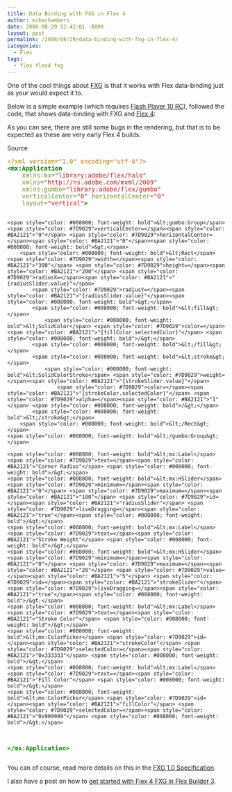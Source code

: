 ```yaml
---
title: Data Binding with FXG in Flex 4
author: mikechambers
date: 2008-08-29 12:42:01 -0800
layout: post
permalink: /2008/08/29/data-binding-with-fxg-in-flex-4/
categories:
  - Flex
tags:
  - flex flex4 fxg
---
```



One of the cool things about [FXG][1] is that it works with Flex data-binding just as your would expect it to.

Below is a simple example (which requires [Flash Player 10 RC][2]), followed the code, that shows data-binding with FXG and [Flex 4][3]:  
<!--more-->

  


As you can see, there are still some bugs in the rendering, but that is to be expected as these are very early Flex 4 builds.

Source

<div class="highlight">
  <pre><span style="color: #BC7A00">&lt;?xml version="1.0" encoding="utf-8"?&gt;</span>
<span style="color: #008000; font-weight: bold">&lt;mx:Application</span> 
	<span style="color: #7D9029">xmlns:mx=</span><span style="color: #BA2121">"library:adobe/flex/halo"</span>
	<span style="color: #7D9029">xmlns=</span><span style="color: #BA2121">"http://ns.adobe.com/mxml/2009"</span>
	<span style="color: #7D9029">xmlns:gumbo=</span><span style="color: #BA2121">"library:adobe/flex/gumbo"</span> 
	<span style="color: #7D9029">verticalCenter=</span><span style="color: #BA2121">"0"</span> <span style="color: #7D9029">horizontalCenter=</span><span style="color: #BA2121">"0"</span>
	<span style="color: #7D9029">layout=</span><span style="color: #BA2121">"vertical"</span><span style="color: #008000; font-weight: bold">&gt;</span>

	<span style="color: #008000; font-weight: bold">&lt;gumbo:Group</span> <span style="color: #7D9029">verticalCenter=</span><span style="color: #BA2121">"0"</span> <span style="color: #7D9029">horizontalCenter=</span><span style="color: #BA2121">"0"</span><span style="color: #008000; font-weight: bold">&gt;</span>
		<span style="color: #008000; font-weight: bold">&lt;Rect</span> <span style="color: #7D9029">width=</span><span style="color: #BA2121">"300"</span> <span style="color: #7D9029">height=</span><span style="color: #BA2121">"200"</span> <span style="color: #7D9029">radiusX=</span><span style="color: #BA2121">"{radiusSlider.value}"</span> 
			<span style="color: #7D9029">radiusY=</span><span style="color: #BA2121">"{radiusSlider.value}"</span><span style="color: #008000; font-weight: bold">&gt;</span>
			<span style="color: #008000; font-weight: bold">&lt;fill&gt;</span>
				<span style="color: #008000; font-weight: bold">&lt;SolidColor</span> <span style="color: #7D9029">color=</span><span style="color: #BA2121">"{fillColor.selectedColor}"</span> <span style="color: #008000; font-weight: bold">/&gt;</span>
			<span style="color: #008000; font-weight: bold">&lt;/fill&gt;</span>
			<span style="color: #008000; font-weight: bold">&lt;stroke&gt;</span>
				<span style="color: #008000; font-weight: bold">&lt;SolidColorStroke</span> <span style="color: #7D9029">weight=</span><span style="color: #BA2121">"{strokeSlider.value}"</span> 
					<span style="color: #7D9029">color=</span><span style="color: #BA2121">"{strokeColor.selectedColor}"</span> <span style="color: #7D9029">alpha=</span><span style="color: #BA2121">"1"</span> <span style="color: #008000; font-weight: bold">/&gt;</span>
			<span style="color: #008000; font-weight: bold">&lt;/stroke&gt;</span>
		<span style="color: #008000; font-weight: bold">&lt;/Rect&gt;</span>
	<span style="color: #008000; font-weight: bold">&lt;/gumbo:Group&gt;</span>
	
	<span style="color: #008000; font-weight: bold">&lt;mx:Label</span> <span style="color: #7D9029">text=</span><span style="color: #BA2121">"Corner Radius"</span> <span style="color: #008000; font-weight: bold">/&gt;</span>
	<span style="color: #008000; font-weight: bold">&lt;mx:HSlider</span> <span style="color: #7D9029">minimum=</span><span style="color: #BA2121">"0"</span> <span style="color: #7D9029">maximum=</span><span style="color: #BA2121">"100"</span> <span style="color: #7D9029">id=</span><span style="color: #BA2121">"radiusSlider"</span> <span style="color: #7D9029">liveDragging=</span><span style="color: #BA2121">"true"</span><span style="color: #008000; font-weight: bold">/&gt;</span>
	<span style="color: #008000; font-weight: bold">&lt;mx:Label</span> <span style="color: #7D9029">text=</span><span style="color: #BA2121">"Stroke Weight"</span> <span style="color: #008000; font-weight: bold">/&gt;</span>
	<span style="color: #008000; font-weight: bold">&lt;mx:HSlider</span> <span style="color: #7D9029">minimum=</span><span style="color: #BA2121">"0"</span> <span style="color: #7D9029">maximum=</span><span style="color: #BA2121">"20"</span> <span style="color: #7D9029">value=</span><span style="color: #BA2121">"5"</span> <span style="color: #7D9029">id=</span><span style="color: #BA2121">"strokeSlider"</span> <span style="color: #7D9029">liveDragging=</span><span style="color: #BA2121">"true"</span><span style="color: #008000; font-weight: bold">/&gt;</span>
	<span style="color: #008000; font-weight: bold">&lt;mx:Label</span> <span style="color: #7D9029">text=</span><span style="color: #BA2121">"Stroke Color"</span> <span style="color: #008000; font-weight: bold">/&gt;</span>
	<span style="color: #008000; font-weight: bold">&lt;mx:ColorPicker</span> <span style="color: #7D9029">id=</span><span style="color: #BA2121">"strokeColor"</span> <span style="color: #7D9029">selectedColor=</span><span style="color: #BA2121">"0x333333"</span> <span style="color: #008000; font-weight: bold">/&gt;</span>
	<span style="color: #008000; font-weight: bold">&lt;mx:Label</span> <span style="color: #7D9029">text=</span><span style="color: #BA2121">"Fill Color"</span> <span style="color: #008000; font-weight: bold">/&gt;</span>
	<span style="color: #008000; font-weight: bold">&lt;mx:ColorPicker</span> <span style="color: #7D9029">id=</span><span style="color: #BA2121">"fillColor"</span> <span style="color: #7D9029">selectedColor=</span><span style="color: #BA2121">"0x999999"</span> <span style="color: #008000; font-weight: bold">/&gt;</span>

<span style="color: #008000; font-weight: bold">&lt;/mx:Application&gt;</span>
</pre>
</div>

You can of course, read more details on this in the [FXG 1.0 Specification][1].

I also have a post on how to [get started with Flex 4 FXG in Flex Builder 3][4].

 [1]: http://opensource.adobe.com/wiki/display/flexsdk/FXG+1.0+Specification
 [2]: http://labs.adobe.com/technologies/flashplayer10/
 [3]: http://www.mikechambers.com/blog/2008/08/27/everything-there-is-to-know-about-flex-4-gumbo/
 [4]: http://www.mikechambers.com/blog/2008/08/28/getting-started-with-flex-4-fxg-and-flex-builder-3/